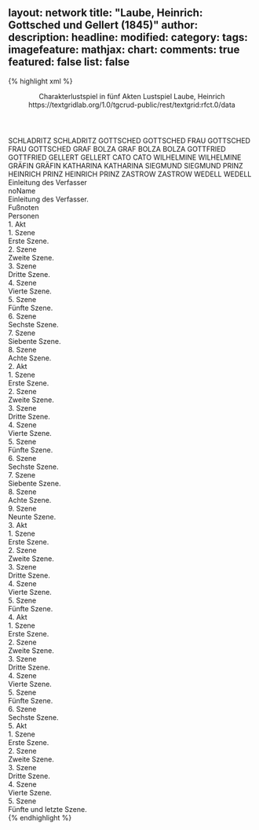 layout: network
title: "Laube, Heinrich: Gottsched und Gellert (1845)"
author:
description:
headline:
modified:
category:
tags:
imagefeature:
mathjax:
chart:
comments: true
featured: false
list: false
---
{% highlight xml %}
<?xml-model href="https://raw.githubusercontent.com/DLiNa/project/master/rules/lina.rnc"?><?xml-model href="https://raw.githubusercontent.com/DLiNa/project/master/rules/lina.sch"?>
<play xmlns="http://lina.digital">
  <header>
    <title>Gottsched und Gellert</title>
  	<subtitle>Charakterlustspiel in fünf Akten</subtitle>
  	<genretitle>Lustspiel</genretitle>
    <author>Laube, Heinrich</author>
    <date when="1845" type="written"/>
  	<date when="1845" type="premiere"/>
  	<date when="1846" type="print"/>
  	<source>https://textgridlab.org/1.0/tgcrud-public/rest/textgrid:rfct.0/data</source>
  </header>
  <personae>
    <character>
      <name>SCHLADRITZ</name>
      <alias xml:id="schladritz">
        <name>SCHLADRITZ</name>
      </alias>
    </character>
    <character>
      <name>GOTTSCHED</name>
      <alias xml:id="gottsched">
        <name>GOTTSCHED</name>
      </alias>
    </character>
    <character>
      <name>FRAU GOTTSCHED</name>
      <alias xml:id="frau_gottsched">
        <name>FRAU GOTTSCHED</name>
      </alias>
    </character>
    <character>
      <name>GRAF BOLZA</name>
      <alias xml:id="graf_bolza">
        <name>GRAF BOLZA</name>
      </alias>
    	<alias xml:id="bolza">
    		<name>BOLZA</name>
    	</alias>
    </character>
    <character>
      <name>GOTTFRIED</name>
      <alias xml:id="gottfried">
        <name>GOTTFRIED</name>
      </alias>
    </character>
    <character>
      <name>GELLERT</name>
      <alias xml:id="gellert">
        <name>GELLERT</name>
      </alias>
    </character>
    <character>
      <name>CATO</name>
      <alias xml:id="cato">
        <name>CATO</name>
      </alias>
    </character>
    <character>
      <name>WILHELMINE</name>
      <alias xml:id="wilhelmine">
        <name>WILHELMINE</name>
      </alias>
    </character>
    <character>
      <name>GRÄFIN</name>
      <alias xml:id="gräfin">
        <name>GRÄFIN</name>
      </alias>
    </character>
    <character>
      <name>KATHARINA</name>
      <alias xml:id="katharina">
        <name>KATHARINA</name>
      </alias>
    </character>
    <character>
      <name>SIEGMUND</name>
      <alias xml:id="siegmund">
        <name>SIEGMUND</name>
      </alias>
    </character>
    <character>
      <name>PRINZ HEINRICH</name>
      <alias xml:id="prinz_heinrich">
        <name>PRINZ HEINRICH</name>
      </alias>
    	<alias xml:id="prinz">
    		<name>PRINZ</name>
    	</alias>
    </character>
    <character>
      <name>ZASTROW</name>
      <alias xml:id="zastrow">
        <name>ZASTROW</name>
      </alias>
    </character>
    <character>
      <name>WEDELL</name>
      <alias xml:id="wedell">
        <name>WEDELL</name>
      </alias>
    </character>
  </personae>
  <text>
    <div>
      <head>Einleitung des Verfasser</head>
      <div>
        <head>noName</head>
        <div>
          <head>Einleitung des Verfasser.</head>
        </div>
        <div>
          <head>Fußnoten</head>
        </div>
      </div>
    </div>
    <div>
      <head>Personen</head>
    </div>
    <div>
      <head>1. Akt</head>
      <div>
        <head>1. Szene</head>
        <div>
          <head>Erste Szene.</head>
          <sp who="#schladritz">
            <amount n="6" unit="speech_acts"/>
            <amount n="143" unit="words"/>
            <amount n="4" unit="lines"/>
            <amount n="857" unit="chars"/>
          </sp>
          <sp who="#gottsched">
            <amount n="8" unit="speech_acts"/>
            <amount n="88" unit="words"/>
            <amount n="6" unit="lines"/>
            <amount n="542" unit="chars"/>
          </sp>
          <sp who="#frau_gottsched">
            <amount n="3" unit="speech_acts"/>
            <amount n="81" unit="words"/>
            <amount n="2" unit="lines"/>
            <amount n="479" unit="chars"/>
          </sp>
        </div>
      </div>
      <div>
        <head>2. Szene</head>
        <div>
          <head>Zweite Szene.</head>
          <sp who="#graf_bolza">
            <amount n="1" unit="speech_acts"/>
            <amount n="17" unit="words"/>
            <amount n="1" unit="lines"/>
            <amount n="97" unit="chars"/>
          </sp>
          <sp who="#frau_gottsched">
            <amount n="15" unit="speech_acts"/>
            <amount n="248" unit="words"/>
            <amount n="12" unit="lines"/>
            <amount n="1412" unit="chars"/>
          </sp>
          <sp who="#bolza">
            <amount n="14" unit="speech_acts"/>
            <amount n="427" unit="words"/>
            <amount n="9" unit="lines"/>
            <amount n="2452" unit="chars"/>
          </sp>
          <sp who="#gottsched">
            <amount n="1" unit="speech_acts"/>
            <amount n="6" unit="words"/>
            <amount n="1" unit="lines"/>
            <amount n="36" unit="chars"/>
          </sp>
        </div>
      </div>
      <div>
        <head>3. Szene</head>
        <div>
          <head>Dritte Szene.</head>
          <sp who="#gottsched">
            <amount n="35" unit="speech_acts"/>
            <amount n="784" unit="words"/>
            <amount n="24" unit="lines"/>
            <amount n="4507" unit="chars"/>
          </sp>
          <sp who="#bolza">
            <amount n="19" unit="speech_acts"/>
            <amount n="910" unit="words"/>
            <amount n="9" unit="lines"/>
            <amount n="5550" unit="chars"/>
          </sp>
          <sp who="#schladritz">
            <amount n="13" unit="speech_acts"/>
            <amount n="170" unit="words"/>
            <amount n="9" unit="lines"/>
            <amount n="1031" unit="chars"/>
          </sp>
          <sp who="#bolza">
            <amount n="1" unit="speech_acts"/>
            <amount n="2" unit="words"/>
            <amount n="1" unit="lines"/>
            <amount n="16" unit="chars"/>
          </sp>
          <sp who="#frau_gottsched">
            <amount n="14" unit="speech_acts"/>
            <amount n="234" unit="words"/>
            <amount n="10" unit="lines"/>
            <amount n="1388" unit="chars"/>
          </sp>
        </div>
      </div>
      <div>
        <head>4. Szene</head>
        <div>
          <head>Vierte Szene.</head>
          <sp who="#gottfried">
            <amount n="27" unit="speech_acts"/>
            <amount n="454" unit="words"/>
            <amount n="19" unit="lines"/>
            <amount n="2521" unit="chars"/>
          </sp>
          <sp who="#gottsched">
            <amount n="27" unit="speech_acts"/>
            <amount n="349" unit="words"/>
            <amount n="20" unit="lines"/>
            <amount n="1966" unit="chars"/>
          </sp>
          <sp who="#bolza">
            <amount n="16" unit="speech_acts"/>
            <amount n="261" unit="words"/>
            <amount n="11" unit="lines"/>
            <amount n="1512" unit="chars"/>
          </sp>
          <sp who="#frau_gottsched">
            <amount n="10" unit="speech_acts"/>
            <amount n="141" unit="words"/>
            <amount n="7" unit="lines"/>
            <amount n="848" unit="chars"/>
          </sp>
        </div>
      </div>
      <div>
        <head>5. Szene</head>
        <div>
          <head>Fünfte Szene.</head>
          <sp who="#schladritz">
            <amount n="4" unit="speech_acts"/>
            <amount n="99" unit="words"/>
            <amount n="3" unit="lines"/>
            <amount n="635" unit="chars"/>
          </sp>
          <sp who="#gottsched">
            <amount n="5" unit="speech_acts"/>
            <amount n="131" unit="words"/>
            <amount n="3" unit="lines"/>
            <amount n="810" unit="chars"/>
          </sp>
          <sp who="#frau_gottsched">
            <amount n="3" unit="speech_acts"/>
            <amount n="109" unit="words"/>
            <amount n="1" unit="lines"/>
            <amount n="661" unit="chars"/>
          </sp>
          <sp who="#schladritz">
            <amount n="1" unit="speech_acts"/>
            <amount n="2" unit="words"/>
            <amount n="1" unit="lines"/>
            <amount n="9" unit="chars"/>
          </sp>
        </div>
      </div>
      <div>
        <head>6. Szene</head>
        <div>
          <head>Sechste Szene.</head>
          <sp who="#gellert">
            <amount n="24" unit="speech_acts"/>
            <amount n="363" unit="words"/>
            <amount n="15" unit="lines"/>
            <amount n="2128" unit="chars"/>
          </sp>
          <sp who="#schladritz">
            <amount n="7" unit="speech_acts"/>
            <amount n="80" unit="words"/>
            <amount n="4" unit="lines"/>
            <amount n="436" unit="chars"/>
          </sp>
          <sp who="#cato">
            <amount n="6" unit="speech_acts"/>
            <amount n="572" unit="words"/>
            <amount n="1" unit="lines"/>
            <amount n="3373" unit="chars"/>
          </sp>
          <sp who="#gottsched">
            <amount n="30" unit="speech_acts"/>
            <amount n="970" unit="words"/>
            <amount n="14" unit="lines"/>
            <amount n="5968" unit="chars"/>
          </sp>
          <sp who="#schladritz">
            <amount n="1" unit="speech_acts"/>
            <amount n="6" unit="words"/>
            <amount n="1" unit="lines"/>
            <amount n="26" unit="chars"/>
          </sp>
          <sp who="#cato">
            <amount n="1" unit="speech_acts"/>
            <amount n="1" unit="words"/>
            <amount n="1" unit="lines"/>
            <amount n="4" unit="chars"/>
          </sp>
        </div>
      </div>
      <div>
        <head>7. Szene</head>
        <div>
          <head>Siebente Szene.</head>
          <sp who="#cato">
            <amount n="1" unit="speech_acts"/>
            <amount n="116" unit="words"/>
            <amount n="635" unit="chars"/>
          </sp>
        </div>
      </div>
      <div>
        <head>8. Szene</head>
        <div>
          <head>Achte Szene.</head>
          <sp who="#gellert">
            <amount n="6" unit="speech_acts"/>
            <amount n="25" unit="words"/>
            <amount n="6" unit="lines"/>
            <amount n="119" unit="chars"/>
          </sp>
          <sp who="#gottsched">
            <amount n="15" unit="speech_acts"/>
            <amount n="198" unit="words"/>
            <amount n="12" unit="lines"/>
            <amount n="1150" unit="chars"/>
          </sp>
          <sp who="#schladritz">
            <amount n="11" unit="speech_acts"/>
            <amount n="402" unit="words"/>
            <amount n="5" unit="lines"/>
            <amount n="2259" unit="chars"/>
          </sp>
          <sp who="#cato">
            <amount n="8" unit="speech_acts"/>
            <amount n="56" unit="words"/>
            <amount n="7" unit="lines"/>
            <amount n="354" unit="chars"/>
          </sp>
          <sp who="#frau_gottsched">
            <amount n="7" unit="speech_acts"/>
            <amount n="25" unit="words"/>
            <amount n="7" unit="lines"/>
            <amount n="156" unit="chars"/>
          </sp>
          <sp who="#bolza">
            <amount n="4" unit="speech_acts"/>
            <amount n="11" unit="words"/>
            <amount n="4" unit="lines"/>
            <amount n="58" unit="chars"/>
          </sp>
          <sp who="#cato #frau_gottsched #gellert #bolza">
            <amount n="2" unit="speech_acts"/>
            <amount n="2" unit="words"/>
            <amount n="2" unit="lines"/>
            <amount n="15" unit="chars"/>
          </sp>
          <sp who="#bolza">
            <amount n="1" unit="speech_acts"/>
            <amount n="5" unit="words"/>
            <amount n="1" unit="lines"/>
            <amount n="33" unit="chars"/>
          </sp>
        </div>
      </div>
    </div>
    <div>
      <head>2. Akt</head>
      <div>
        <head>1. Szene</head>
        <div>
          <head>Erste Szene.</head>
          <sp who="#gottsched">
            <amount n="31" unit="speech_acts"/>
            <amount n="358" unit="words"/>
            <amount n="26" unit="lines"/>
            <amount n="2039" unit="chars"/>
          </sp>
          <sp who="#frau_gottsched">
            <amount n="26" unit="speech_acts"/>
            <amount n="339" unit="words"/>
            <amount n="19" unit="lines"/>
            <amount n="1933" unit="chars"/>
          </sp>
          <sp who="#cato">
            <amount n="19" unit="speech_acts"/>
            <amount n="432" unit="words"/>
            <amount n="10" unit="lines"/>
            <amount n="2444" unit="chars"/>
          </sp>
        </div>
      </div>
      <div>
        <head>2. Szene</head>
        <div>
          <head>Zweite Szene.</head>
          <sp who="#frau_gottsched">
            <amount n="5" unit="speech_acts"/>
            <amount n="271" unit="words"/>
            <amount n="1" unit="lines"/>
            <amount n="1591" unit="chars"/>
          </sp>
          <sp who="#bolza">
            <amount n="5" unit="speech_acts"/>
            <amount n="89" unit="words"/>
            <amount n="3" unit="lines"/>
            <amount n="511" unit="chars"/>
          </sp>
          <sp who="#gottsched">
            <amount n="1" unit="speech_acts"/>
            <amount n="4" unit="words"/>
            <amount n="1" unit="lines"/>
            <amount n="27" unit="chars"/>
          </sp>
        </div>
      </div>
      <div>
        <head>3. Szene</head>
        <div>
          <head>Dritte Szene.</head>
          <sp who="#schladritz">
            <amount n="15" unit="speech_acts"/>
            <amount n="320" unit="words"/>
            <amount n="10" unit="lines"/>
            <amount n="1862" unit="chars"/>
          </sp>
          <sp who="#cato">
            <amount n="13" unit="speech_acts"/>
            <amount n="192" unit="words"/>
            <amount n="6" unit="lines"/>
            <amount n="1081" unit="chars"/>
          </sp>
          <sp who="#gottsched">
            <amount n="3" unit="speech_acts"/>
            <amount n="39" unit="words"/>
            <amount n="1" unit="lines"/>
            <amount n="242" unit="chars"/>
          </sp>
          <sp who="#frau_gottsched">
            <amount n="2" unit="speech_acts"/>
            <amount n="31" unit="words"/>
            <amount n="1" unit="lines"/>
            <amount n="180" unit="chars"/>
          </sp>
        </div>
      </div>
      <div>
        <head>4. Szene</head>
        <div>
          <head>Vierte Szene.</head>
          <sp who="#gottsched">
            <amount n="5" unit="speech_acts"/>
            <amount n="71" unit="words"/>
            <amount n="4" unit="lines"/>
            <amount n="431" unit="chars"/>
          </sp>
          <sp who="#schladritz">
            <amount n="4" unit="speech_acts"/>
            <amount n="64" unit="words"/>
            <amount n="2" unit="lines"/>
            <amount n="368" unit="chars"/>
          </sp>
          <sp who="#wilhelmine">
            <amount n="3" unit="speech_acts"/>
            <amount n="16" unit="words"/>
            <amount n="3" unit="lines"/>
            <amount n="89" unit="chars"/>
          </sp>
          <sp who="#bolza">
            <amount n="1" unit="speech_acts"/>
            <amount n="5" unit="words"/>
            <amount n="1" unit="lines"/>
            <amount n="23" unit="chars"/>
          </sp>
          <sp who="#gräfin">
            <amount n="4" unit="speech_acts"/>
            <amount n="45" unit="words"/>
            <amount n="3" unit="lines"/>
            <amount n="259" unit="chars"/>
          </sp>
          <sp who="#frau_gottsched">
            <amount n="1" unit="speech_acts"/>
            <amount n="3" unit="words"/>
            <amount n="1" unit="lines"/>
            <amount n="19" unit="chars"/>
          </sp>
          <sp who="#cato">
            <amount n="4" unit="speech_acts"/>
            <amount n="26" unit="words"/>
            <amount n="4" unit="lines"/>
            <amount n="139" unit="chars"/>
          </sp>
        </div>
      </div>
      <div>
        <head>5. Szene</head>
        <div>
          <head>Fünfte Szene.</head>
          <sp who="#gottsched">
            <amount n="12" unit="speech_acts"/>
            <amount n="85" unit="words"/>
            <amount n="9" unit="lines"/>
            <amount n="434" unit="chars"/>
          </sp>
          <sp who="#gräfin">
            <amount n="10" unit="speech_acts"/>
            <amount n="107" unit="words"/>
            <amount n="8" unit="lines"/>
            <amount n="627" unit="chars"/>
          </sp>
          <sp who="#wilhelmine">
            <amount n="3" unit="speech_acts"/>
            <amount n="17" unit="words"/>
            <amount n="3" unit="lines"/>
            <amount n="91" unit="chars"/>
          </sp>
          <sp who="#gellert">
            <amount n="14" unit="speech_acts"/>
            <amount n="376" unit="words"/>
            <amount n="7" unit="lines"/>
            <amount n="2305" unit="chars"/>
          </sp>
          <sp who="#frau_gottsched">
            <amount n="4" unit="speech_acts"/>
            <amount n="10" unit="words"/>
            <amount n="4" unit="lines"/>
            <amount n="57" unit="chars"/>
          </sp>
          <sp who="#bolza">
            <amount n="4" unit="speech_acts"/>
            <amount n="7" unit="words"/>
            <amount n="4" unit="lines"/>
            <amount n="36" unit="chars"/>
          </sp>
          <sp who="#cato">
            <amount n="5" unit="speech_acts"/>
            <amount n="17" unit="words"/>
            <amount n="5" unit="lines"/>
            <amount n="103" unit="chars"/>
          </sp>
        </div>
      </div>
      <div>
        <head>6. Szene</head>
        <div>
          <head>Sechste Szene.</head>
          <sp who="#schladritz">
            <amount n="7" unit="speech_acts"/>
            <amount n="132" unit="words"/>
            <amount n="3" unit="lines"/>
            <amount n="769" unit="chars"/>
          </sp>
          <sp who="#cato #gottsched #gräfin #bolza #frau_gottsched #gellert">
            <amount n="1" unit="speech_acts"/>
            <amount n="4" unit="words"/>
            <amount n="1" unit="lines"/>
            <amount n="20" unit="chars"/>
          </sp>
          <sp who="#frau_gottsched">
            <amount n="2" unit="speech_acts"/>
            <amount n="3" unit="words"/>
            <amount n="2" unit="lines"/>
            <amount n="15" unit="chars"/>
          </sp>
          <sp who="#gottsched">
            <amount n="11" unit="speech_acts"/>
            <amount n="123" unit="words"/>
            <amount n="8" unit="lines"/>
            <amount n="668" unit="chars"/>
          </sp>
          <sp who="#gellert">
            <amount n="2" unit="speech_acts"/>
            <amount n="4" unit="words"/>
            <amount n="2" unit="lines"/>
            <amount n="20" unit="chars"/>
          </sp>
          <sp who="#cato">
            <amount n="6" unit="speech_acts"/>
            <amount n="244" unit="words"/>
            <amount n="4" unit="lines"/>
            <amount n="1490" unit="chars"/>
          </sp>
          <sp who="#wilhelmine">
            <amount n="1" unit="speech_acts"/>
            <amount n="10" unit="words"/>
            <amount n="1" unit="lines"/>
            <amount n="36" unit="chars"/>
          </sp>
          <sp who="#bolza">
            <amount n="2" unit="speech_acts"/>
            <amount n="23" unit="words"/>
            <amount n="2" unit="lines"/>
            <amount n="112" unit="chars"/>
          </sp>
          <sp who="#gräfin">
            <amount n="1" unit="speech_acts"/>
            <amount n="2" unit="words"/>
            <amount n="1" unit="lines"/>
            <amount n="7" unit="chars"/>
          </sp>
        </div>
      </div>
      <div>
        <head>7. Szene</head>
        <div>
          <head>Siebente Szene.</head>
          <sp who="#katharina">
            <amount n="9" unit="speech_acts"/>
            <amount n="430" unit="words"/>
            <amount n="3" unit="lines"/>
            <amount n="2454" unit="chars"/>
          </sp>
          <sp who="#schladritz">
            <amount n="9" unit="speech_acts"/>
            <amount n="57" unit="words"/>
            <amount n="9" unit="lines"/>
            <amount n="269" unit="chars"/>
          </sp>
          <sp who="#gottsched">
            <amount n="3" unit="speech_acts"/>
            <amount n="13" unit="words"/>
            <amount n="3" unit="lines"/>
            <amount n="59" unit="chars"/>
          </sp>
          <sp who="#frau_gottsched">
            <amount n="6" unit="speech_acts"/>
            <amount n="39" unit="words"/>
            <amount n="6" unit="lines"/>
            <amount n="185" unit="chars"/>
          </sp>
          <sp who="#gellert">
            <amount n="2" unit="speech_acts"/>
            <amount n="9" unit="words"/>
            <amount n="2" unit="lines"/>
            <amount n="65" unit="chars"/>
          </sp>
          <sp who="#bolza">
            <amount n="2" unit="speech_acts"/>
            <amount n="6" unit="words"/>
            <amount n="2" unit="lines"/>
            <amount n="34" unit="chars"/>
          </sp>
          <sp who="#gräfin">
            <amount n="1" unit="speech_acts"/>
            <amount n="4" unit="words"/>
            <amount n="1" unit="lines"/>
            <amount n="21" unit="chars"/>
          </sp>
          <sp who="#cato">
            <amount n="1" unit="speech_acts"/>
            <amount n="3" unit="words"/>
            <amount n="1" unit="lines"/>
            <amount n="16" unit="chars"/>
          </sp>
        </div>
      </div>
      <div>
        <head>8. Szene</head>
        <div>
          <head>Achte Szene.</head>
          <sp who="#wilhelmine">
            <amount n="15" unit="speech_acts"/>
            <amount n="442" unit="words"/>
            <amount n="9" unit="lines"/>
            <amount n="2377" unit="chars"/>
          </sp>
          <sp who="#cato">
            <amount n="15" unit="speech_acts"/>
            <amount n="554" unit="words"/>
            <amount n="6" unit="lines"/>
            <amount n="3204" unit="chars"/>
          </sp>
        </div>
      </div>
      <div>
        <head>9. Szene</head>
        <div>
          <head>Neunte Szene.</head>
          <sp who="#gottsched">
            <amount n="5" unit="speech_acts"/>
            <amount n="49" unit="words"/>
            <amount n="4" unit="lines"/>
            <amount n="282" unit="chars"/>
          </sp>
          <sp who="#wilhelmine">
            <amount n="1" unit="speech_acts"/>
            <amount n="2" unit="words"/>
            <amount n="1" unit="lines"/>
            <amount n="15" unit="chars"/>
          </sp>
          <sp who="#cato">
            <amount n="3" unit="speech_acts"/>
            <amount n="21" unit="words"/>
            <amount n="3" unit="lines"/>
            <amount n="114" unit="chars"/>
          </sp>
          <sp who="#gellert">
            <amount n="3" unit="speech_acts"/>
            <amount n="16" unit="words"/>
            <amount n="3" unit="lines"/>
            <amount n="93" unit="chars"/>
          </sp>
          <sp who="#katharina">
            <amount n="2" unit="speech_acts"/>
            <amount n="33" unit="words"/>
            <amount n="1" unit="lines"/>
            <amount n="207" unit="chars"/>
          </sp>
          <sp who="#frau_gottsched">
            <amount n="2" unit="speech_acts"/>
            <amount n="2" unit="words"/>
            <amount n="2" unit="lines"/>
            <amount n="20" unit="chars"/>
          </sp>
          <sp who="#bolza">
            <amount n="2" unit="speech_acts"/>
            <amount n="21" unit="words"/>
            <amount n="1" unit="lines"/>
            <amount n="117" unit="chars"/>
          </sp>
          <sp who="#schladritz">
            <amount n="3" unit="speech_acts"/>
            <amount n="54" unit="words"/>
            <amount n="2" unit="lines"/>
            <amount n="333" unit="chars"/>
          </sp>
          <sp who="#gräfin">
            <amount n="1" unit="speech_acts"/>
            <amount n="2" unit="words"/>
            <amount n="1" unit="lines"/>
            <amount n="11" unit="chars"/>
          </sp>
          <sp who="#wilhelmine">
            <amount n="1" unit="speech_acts"/>
            <amount n="2" unit="words"/>
            <amount n="1" unit="lines"/>
            <amount n="11" unit="chars"/>
          </sp>
        </div>
      </div>
    </div>
    <div>
      <head>3. Akt</head>
      <div>
        <head>1. Szene</head>
        <div>
          <head>Erste Szene.</head>
          <sp who="#gräfin">
            <amount n="1" unit="speech_acts"/>
            <amount n="12" unit="words"/>
            <amount n="1" unit="lines"/>
            <amount n="69" unit="chars"/>
          </sp>
          <sp who="#bolza">
            <amount n="2" unit="speech_acts"/>
            <amount n="7" unit="words"/>
            <amount n="1" unit="lines"/>
            <amount n="37" unit="chars"/>
          </sp>
          <sp who="#frau_gottsched">
            <amount n="8" unit="speech_acts"/>
            <amount n="37" unit="words"/>
            <amount n="8" unit="lines"/>
            <amount n="193" unit="chars"/>
          </sp>
          <sp who="#wilhelmine">
            <amount n="1" unit="speech_acts"/>
            <amount n="4" unit="words"/>
            <amount n="1" unit="lines"/>
            <amount n="23" unit="chars"/>
          </sp>
          <sp who="#cato">
            <amount n="4" unit="speech_acts"/>
            <amount n="16" unit="words"/>
            <amount n="4" unit="lines"/>
            <amount n="91" unit="chars"/>
          </sp>
          <sp who="#gottsched">
            <amount n="29" unit="speech_acts"/>
            <amount n="646" unit="words"/>
            <amount n="14" unit="lines"/>
            <amount n="3776" unit="chars"/>
          </sp>
          <sp who="#schladritz">
            <amount n="24" unit="speech_acts"/>
            <amount n="223" unit="words"/>
            <amount n="19" unit="lines"/>
            <amount n="1263" unit="chars"/>
          </sp>
          <sp who="#katharina">
            <amount n="6" unit="speech_acts"/>
            <amount n="26" unit="words"/>
            <amount n="6" unit="lines"/>
            <amount n="158" unit="chars"/>
          </sp>
          <sp who="#gellert">
            <amount n="6" unit="speech_acts"/>
            <amount n="22" unit="words"/>
            <amount n="6" unit="lines"/>
            <amount n="109" unit="chars"/>
          </sp>
        </div>
      </div>
      <div>
        <head>2. Szene</head>
        <div>
          <head>Zweite Szene.</head>
          <sp who="#gottsched">
            <amount n="11" unit="speech_acts"/>
            <amount n="178" unit="words"/>
            <amount n="7" unit="lines"/>
            <amount n="995" unit="chars"/>
          </sp>
          <sp who="#gellert">
            <amount n="11" unit="speech_acts"/>
            <amount n="712" unit="words"/>
            <amount n="2" unit="lines"/>
            <amount n="4333" unit="chars"/>
          </sp>
          <sp who="#frau_gottsched">
            <amount n="8" unit="speech_acts"/>
            <amount n="183" unit="words"/>
            <amount n="5" unit="lines"/>
            <amount n="1068" unit="chars"/>
          </sp>
        </div>
      </div>
      <div>
        <head>3. Szene</head>
        <div>
          <head>Dritte Szene.</head>
          <sp who="#katharina">
            <amount n="5" unit="speech_acts"/>
            <amount n="34" unit="words"/>
            <amount n="5" unit="lines"/>
            <amount n="190" unit="chars"/>
          </sp>
          <sp who="#gellert">
            <amount n="13" unit="speech_acts"/>
            <amount n="67" unit="words"/>
            <amount n="12" unit="lines"/>
            <amount n="414" unit="chars"/>
          </sp>
          <sp who="#gottsched">
            <amount n="39" unit="speech_acts"/>
            <amount n="467" unit="words"/>
            <amount n="31" unit="lines"/>
            <amount n="2454" unit="chars"/>
          </sp>
          <sp who="#schladritz">
            <amount n="24" unit="speech_acts"/>
            <amount n="269" unit="words"/>
            <amount n="23" unit="lines"/>
            <amount n="1454" unit="chars"/>
          </sp>
          <sp who="#frau_gottsched">
            <amount n="9" unit="speech_acts"/>
            <amount n="47" unit="words"/>
            <amount n="8" unit="lines"/>
            <amount n="265" unit="chars"/>
          </sp>
          <sp who="#cato">
            <amount n="11" unit="speech_acts"/>
            <amount n="385" unit="words"/>
            <amount n="4" unit="lines"/>
            <amount n="2335" unit="chars"/>
          </sp>
          <sp who="#frau_gottsched">
            <amount n="1" unit="speech_acts"/>
            <amount n="3" unit="words"/>
            <amount n="1" unit="lines"/>
            <amount n="15" unit="chars"/>
          </sp>
          <sp who="#frau_gottsched #cato #gellert #katharina">
            <amount n="3" unit="speech_acts"/>
            <amount n="3" unit="words"/>
            <amount n="3" unit="lines"/>
            <amount n="12" unit="chars"/>
          </sp>
        </div>
      </div>
      <div>
        <head>4. Szene</head>
        <div>
          <head>Vierte Szene.</head>
          <sp who="#cato">
            <amount n="16" unit="speech_acts"/>
            <amount n="346" unit="words"/>
            <amount n="9" unit="lines"/>
            <amount n="1931" unit="chars"/>
          </sp>
          <sp who="#katharina">
            <amount n="8" unit="speech_acts"/>
            <amount n="69" unit="words"/>
            <amount n="7" unit="lines"/>
            <amount n="356" unit="chars"/>
          </sp>
          <sp who="#wilhelmine">
            <amount n="8" unit="speech_acts"/>
            <amount n="111" unit="words"/>
            <amount n="7" unit="lines"/>
            <amount n="609" unit="chars"/>
          </sp>
          <sp who="#katharina">
            <amount n="1" unit="speech_acts"/>
            <amount n="6" unit="words"/>
            <amount n="1" unit="lines"/>
            <amount n="32" unit="chars"/>
          </sp>
          <sp who="#bolza">
            <amount n="5" unit="speech_acts"/>
            <amount n="21" unit="words"/>
            <amount n="5" unit="lines"/>
            <amount n="134" unit="chars"/>
          </sp>
        </div>
      </div>
      <div>
        <head>5. Szene</head>
        <div>
          <head>Fünfte Szene.</head>
          <sp who="#gottsched">
            <amount n="9" unit="speech_acts"/>
            <amount n="70" unit="words"/>
            <amount n="7" unit="lines"/>
            <amount n="427" unit="chars"/>
          </sp>
          <sp who="#frau_gottsched">
            <amount n="3" unit="speech_acts"/>
            <amount n="19" unit="words"/>
            <amount n="3" unit="lines"/>
            <amount n="112" unit="chars"/>
          </sp>
          <sp who="#gellert">
            <amount n="10" unit="speech_acts"/>
            <amount n="117" unit="words"/>
            <amount n="7" unit="lines"/>
            <amount n="689" unit="chars"/>
          </sp>
          <sp who="#bolza">
            <amount n="6" unit="speech_acts"/>
            <amount n="96" unit="words"/>
            <amount n="9" unit="lines"/>
            <amount n="556" unit="chars"/>
          </sp>
          <sp who="#schladritz">
            <amount n="10" unit="speech_acts"/>
            <amount n="83" unit="words"/>
            <amount n="6" unit="lines"/>
            <amount n="462" unit="chars"/>
          </sp>
          <sp who="#cato">
            <amount n="7" unit="speech_acts"/>
            <amount n="93" unit="words"/>
            <amount n="5" unit="lines"/>
            <amount n="539" unit="chars"/>
          </sp>
          <sp who="#siegmund">
            <amount n="29" unit="speech_acts"/>
            <amount n="879" unit="words"/>
            <amount n="10" unit="lines"/>
            <amount n="5222" unit="chars"/>
          </sp>
          <sp who="#katharina">
            <amount n="8" unit="speech_acts"/>
            <amount n="78" unit="words"/>
            <amount n="7" unit="lines"/>
            <amount n="466" unit="chars"/>
          </sp>
          <sp who="#gottsched #frau_gottsched">
            <amount n="1" unit="speech_acts"/>
            <amount n="1" unit="words"/>
            <amount n="1" unit="lines"/>
            <amount n="9" unit="chars"/>
          </sp>
          <sp who="#katharina #gellert">
            <amount n="1" unit="speech_acts"/>
            <amount n="3" unit="words"/>
            <amount n="1" unit="lines"/>
            <amount n="21" unit="chars"/>
          </sp>
          <sp who="#cato">
            <amount n="1" unit="speech_acts"/>
            <amount n="6" unit="words"/>
            <amount n="1" unit="lines"/>
            <amount n="43" unit="chars"/>
          </sp>
        </div>
      </div>
    </div>
    <div>
      <head>4. Akt</head>
      <div>
        <head>1. Szene</head>
        <div>
          <head>Erste Szene.</head>
          <sp who="#gellert">
            <amount n="18" unit="speech_acts"/>
            <amount n="719" unit="words"/>
            <amount n="10" unit="lines"/>
            <amount n="4217" unit="chars"/>
          </sp>
          <sp who="#bolza">
            <amount n="18" unit="speech_acts"/>
            <amount n="193" unit="words"/>
            <amount n="16" unit="lines"/>
            <amount n="1195" unit="chars"/>
          </sp>
          <sp who="#gellert">
            <amount n="1" unit="speech_acts"/>
            <amount n="2" unit="words"/>
            <amount n="1" unit="lines"/>
            <amount n="10" unit="chars"/>
          </sp>
        </div>
      </div>
      <div>
        <head>2. Szene</head>
        <div>
          <head>Zweite Szene.</head>
          <sp who="#gottsched">
            <amount n="4" unit="speech_acts"/>
            <amount n="182" unit="words"/>
            <amount n="1" unit="lines"/>
            <amount n="1090" unit="chars"/>
          </sp>
          <sp who="#frau_gottsched">
            <amount n="11" unit="speech_acts"/>
            <amount n="251" unit="words"/>
            <amount n="7" unit="lines"/>
            <amount n="1430" unit="chars"/>
          </sp>
          <sp who="#gellert">
            <amount n="13" unit="speech_acts"/>
            <amount n="414" unit="words"/>
            <amount n="8" unit="lines"/>
            <amount n="2325" unit="chars"/>
          </sp>
        </div>
      </div>
      <div>
        <head>3. Szene</head>
        <div>
          <head>Dritte Szene.</head>
          <sp who="#cato">
            <amount n="11" unit="speech_acts"/>
            <amount n="196" unit="words"/>
            <amount n="7" unit="lines"/>
            <amount n="1142" unit="chars"/>
          </sp>
          <sp who="#wilhelmine">
            <amount n="5" unit="speech_acts"/>
            <amount n="55" unit="words"/>
            <amount n="4" unit="lines"/>
            <amount n="305" unit="chars"/>
          </sp>
          <sp who="#gottsched">
            <amount n="9" unit="speech_acts"/>
            <amount n="61" unit="words"/>
            <amount n="8" unit="lines"/>
            <amount n="326" unit="chars"/>
          </sp>
          <sp who="#gellert">
            <amount n="4" unit="speech_acts"/>
            <amount n="56" unit="words"/>
            <amount n="3" unit="lines"/>
            <amount n="341" unit="chars"/>
          </sp>
          <sp who="#gellert">
            <amount n="1" unit="speech_acts"/>
            <amount n="1" unit="words"/>
            <amount n="1" unit="lines"/>
            <amount n="7" unit="chars"/>
          </sp>
          <sp who="#frau_gottsched">
            <amount n="3" unit="speech_acts"/>
            <amount n="14" unit="words"/>
            <amount n="2" unit="lines"/>
            <amount n="91" unit="chars"/>
          </sp>
        </div>
      </div>
      <div>
        <head>4. Szene</head>
        <div>
          <head>Vierte Szene.</head>
          <sp who="#frau_gottsched">
            <amount n="7" unit="speech_acts"/>
            <amount n="63" unit="words"/>
            <amount n="6" unit="lines"/>
            <amount n="339" unit="chars"/>
          </sp>
          <sp who="#wilhelmine">
            <amount n="1" unit="speech_acts"/>
            <amount n="2" unit="words"/>
            <amount n="1" unit="lines"/>
            <amount n="8" unit="chars"/>
          </sp>
          <sp who="#schladritz">
            <amount n="10" unit="speech_acts"/>
            <amount n="145" unit="words"/>
            <amount n="8" unit="lines"/>
            <amount n="791" unit="chars"/>
          </sp>
          <sp who="#gottsched">
            <amount n="5" unit="speech_acts"/>
            <amount n="39" unit="words"/>
            <amount n="4" unit="lines"/>
            <amount n="223" unit="chars"/>
          </sp>
          <sp who="#cato">
            <amount n="4" unit="speech_acts"/>
            <amount n="23" unit="words"/>
            <amount n="4" unit="lines"/>
            <amount n="153" unit="chars"/>
          </sp>
          <sp who="#gellert">
            <amount n="3" unit="speech_acts"/>
            <amount n="81" unit="words"/>
            <amount n="2" unit="lines"/>
            <amount n="508" unit="chars"/>
          </sp>
          <sp who="#katharina">
            <amount n="6" unit="speech_acts"/>
            <amount n="113" unit="words"/>
            <amount n="3" unit="lines"/>
            <amount n="615" unit="chars"/>
          </sp>
          <sp who="#wilhelmine">
            <amount n="2" unit="speech_acts"/>
            <amount n="4" unit="words"/>
            <amount n="2" unit="lines"/>
            <amount n="24" unit="chars"/>
          </sp>
        </div>
      </div>
      <div>
        <head>5. Szene</head>
        <div>
          <head>Fünfte Szene.</head>
          <sp who="#cato">
            <amount n="14" unit="speech_acts"/>
            <amount n="897" unit="words"/>
            <amount n="6" unit="lines"/>
            <amount n="5354" unit="chars"/>
          </sp>
          <sp who="#wilhelmine">
            <amount n="11" unit="speech_acts"/>
            <amount n="150" unit="words"/>
            <amount n="9" unit="lines"/>
            <amount n="800" unit="chars"/>
          </sp>
          <sp who="#gräfin">
            <amount n="19" unit="speech_acts"/>
            <amount n="679" unit="words"/>
            <amount n="11" unit="lines"/>
            <amount n="4264" unit="chars"/>
          </sp>
          <sp who="#gottsched">
            <amount n="3" unit="speech_acts"/>
            <amount n="66" unit="words"/>
            <amount n="1" unit="lines"/>
            <amount n="416" unit="chars"/>
          </sp>
          <sp who="#frau_gottsched">
            <amount n="3" unit="speech_acts"/>
            <amount n="23" unit="words"/>
            <amount n="3" unit="lines"/>
            <amount n="132" unit="chars"/>
          </sp>
          <sp who="#gellert">
            <amount n="4" unit="speech_acts"/>
            <amount n="64" unit="words"/>
            <amount n="2" unit="lines"/>
            <amount n="369" unit="chars"/>
          </sp>
          <sp who="#wilhelmine">
            <amount n="1" unit="speech_acts"/>
            <amount n="2" unit="words"/>
            <amount n="1" unit="lines"/>
            <amount n="13" unit="chars"/>
          </sp>
        </div>
      </div>
      <div>
        <head>6. Szene</head>
        <div>
          <head>Sechste Szene.</head>
          <sp who="#gottsched">
            <amount n="11" unit="speech_acts"/>
            <amount n="64" unit="words"/>
            <amount n="11" unit="lines"/>
            <amount n="377" unit="chars"/>
          </sp>
          <sp who="#siegmund">
            <amount n="23" unit="speech_acts"/>
            <amount n="855" unit="words"/>
            <amount n="12" unit="lines"/>
            <amount n="5148" unit="chars"/>
          </sp>
          <sp who="#gellert">
            <amount n="20" unit="speech_acts"/>
            <amount n="450" unit="words"/>
            <amount n="13" unit="lines"/>
            <amount n="2677" unit="chars"/>
          </sp>
          <sp who="#cato">
            <amount n="8" unit="speech_acts"/>
            <amount n="80" unit="words"/>
            <amount n="6" unit="lines"/>
            <amount n="481" unit="chars"/>
          </sp>
          <sp who="#frau_gottsched">
            <amount n="3" unit="speech_acts"/>
            <amount n="5" unit="words"/>
            <amount n="3" unit="lines"/>
            <amount n="36" unit="chars"/>
          </sp>
          <sp who="#wilhelmine">
            <amount n="1" unit="speech_acts"/>
            <amount n="3" unit="words"/>
            <amount n="1" unit="lines"/>
            <amount n="12" unit="chars"/>
          </sp>
          <sp who="#gräfin">
            <amount n="4" unit="speech_acts"/>
            <amount n="14" unit="words"/>
            <amount n="4" unit="lines"/>
            <amount n="78" unit="chars"/>
          </sp>
          <sp who="#gellert #cato #gräfin #gottsched">
            <amount n="1" unit="speech_acts"/>
            <amount n="2" unit="words"/>
            <amount n="1" unit="lines"/>
            <amount n="11" unit="chars"/>
          </sp>
          <sp who="#bolza">
            <amount n="1" unit="speech_acts"/>
            <amount n="12" unit="words"/>
            <amount n="1" unit="lines"/>
            <amount n="58" unit="chars"/>
          </sp>
        </div>
      </div>
    </div>
    <div>
      <head>5. Akt</head>
      <div>
        <head>1. Szene</head>
        <div>
          <head>Erste Szene.</head>
          <sp who="#gottsched">
            <amount n="9" unit="speech_acts"/>
            <amount n="132" unit="words"/>
            <amount n="6" unit="lines"/>
            <amount n="779" unit="chars"/>
          </sp>
          <sp who="#frau_gottsched">
            <amount n="4" unit="speech_acts"/>
            <amount n="19" unit="words"/>
            <amount n="4" unit="lines"/>
            <amount n="138" unit="chars"/>
          </sp>
          <sp who="#schladritz">
            <amount n="3" unit="speech_acts"/>
            <amount n="71" unit="words"/>
            <amount n="1" unit="lines"/>
            <amount n="364" unit="chars"/>
          </sp>
          <sp who="#siegmund">
            <amount n="9" unit="speech_acts"/>
            <amount n="281" unit="words"/>
            <amount n="3" unit="lines"/>
            <amount n="1688" unit="chars"/>
          </sp>
          <sp who="#cato">
            <amount n="4" unit="speech_acts"/>
            <amount n="18" unit="words"/>
            <amount n="4" unit="lines"/>
            <amount n="93" unit="chars"/>
          </sp>
          <sp who="#gellert">
            <amount n="1" unit="speech_acts"/>
            <amount n="4" unit="words"/>
            <amount n="1" unit="lines"/>
            <amount n="22" unit="chars"/>
          </sp>
          <sp who="#gräfin">
            <amount n="2" unit="speech_acts"/>
            <amount n="4" unit="words"/>
            <amount n="2" unit="lines"/>
            <amount n="22" unit="chars"/>
          </sp>
          <sp who="#gellert">
            <amount n="1" unit="speech_acts"/>
            <amount n="6" unit="words"/>
            <amount n="1" unit="lines"/>
            <amount n="19" unit="chars"/>
          </sp>
          <sp who="#frau_gottsched #gottsched">
            <amount n="1" unit="speech_acts"/>
            <amount n="1" unit="words"/>
            <amount n="1" unit="lines"/>
            <amount n="4" unit="chars"/>
          </sp>
          <sp who="#cato #gellert">
            <amount n="1" unit="speech_acts"/>
            <amount n="1" unit="words"/>
            <amount n="1" unit="lines"/>
            <amount n="4" unit="chars"/>
          </sp>
        </div>
      </div>
      <div>
        <head>2. Szene</head>
        <div>
          <head>Zweite Szene.</head>
          <sp who="#frau_gottsched">
            <amount n="4" unit="speech_acts"/>
            <amount n="21" unit="words"/>
            <amount n="4" unit="lines"/>
            <amount n="140" unit="chars"/>
          </sp>
          <sp who="#gottsched">
            <amount n="12" unit="speech_acts"/>
            <amount n="263" unit="words"/>
            <amount n="9" unit="lines"/>
            <amount n="1642" unit="chars"/>
          </sp>
          <sp who="#bolza">
            <amount n="5" unit="speech_acts"/>
            <amount n="24" unit="words"/>
            <amount n="5" unit="lines"/>
            <amount n="128" unit="chars"/>
          </sp>
          <sp who="#gräfin">
            <amount n="3" unit="speech_acts"/>
            <amount n="21" unit="words"/>
            <amount n="3" unit="lines"/>
            <amount n="117" unit="chars"/>
          </sp>
          <sp who="#siegmund">
            <amount n="3" unit="speech_acts"/>
            <amount n="40" unit="words"/>
            <amount n="2" unit="lines"/>
            <amount n="223" unit="chars"/>
          </sp>
          <sp who="#gottfried">
            <amount n="8" unit="speech_acts"/>
            <amount n="124" unit="words"/>
            <amount n="6" unit="lines"/>
            <amount n="644" unit="chars"/>
          </sp>
          <sp who="#frau_gottsched #bolza">
            <amount n="1" unit="speech_acts"/>
            <amount n="3" unit="words"/>
            <amount n="1" unit="lines"/>
            <amount n="10" unit="chars"/>
          </sp>
          <sp who="#gottsched #frau_gottsched">
            <amount n="1" unit="speech_acts"/>
            <amount n="2" unit="words"/>
            <amount n="1" unit="lines"/>
            <amount n="6" unit="chars"/>
          </sp>
          <sp who="#gellert">
            <amount n="4" unit="speech_acts"/>
            <amount n="56" unit="words"/>
            <amount n="2" unit="lines"/>
            <amount n="308" unit="chars"/>
          </sp>
          <sp who="#cato">
            <amount n="1" unit="speech_acts"/>
            <amount n="3" unit="words"/>
            <amount n="1" unit="lines"/>
            <amount n="11" unit="chars"/>
          </sp>
        </div>
      </div>
      <div>
        <head>3. Szene</head>
        <div>
          <head>Dritte Szene.</head>
          <sp who="#prinz_heinrich">
            <amount n="1" unit="speech_acts"/>
            <amount n="169" unit="words"/>
            <amount n="1060" unit="chars"/>
          </sp>
          <sp who="#zastrow">
            <amount n="16" unit="speech_acts"/>
            <amount n="416" unit="words"/>
            <amount n="8" unit="lines"/>
            <amount n="2796" unit="chars"/>
          </sp>
          <sp who="#prinz">
            <amount n="40" unit="speech_acts"/>
            <amount n="1266" unit="words"/>
            <amount n="13" unit="lines"/>
            <amount n="7770" unit="chars"/>
          </sp>
          <sp who="#siegmund">
            <amount n="3" unit="speech_acts"/>
            <amount n="16" unit="words"/>
            <amount n="3" unit="lines"/>
            <amount n="93" unit="chars"/>
          </sp>
          <sp who="#wedell">
            <amount n="1" unit="speech_acts"/>
            <amount n="10" unit="words"/>
            <amount n="1" unit="lines"/>
            <amount n="67" unit="chars"/>
          </sp>
          <sp who="#wilhelmine">
            <amount n="8" unit="speech_acts"/>
            <amount n="96" unit="words"/>
            <amount n="5" unit="lines"/>
            <amount n="525" unit="chars"/>
          </sp>
          <sp who="#schladritz">
            <amount n="2" unit="speech_acts"/>
            <amount n="6" unit="words"/>
            <amount n="2" unit="lines"/>
            <amount n="29" unit="chars"/>
          </sp>
          <sp who="#gellert #cato #frau_gottsched">
            <amount n="3" unit="speech_acts"/>
            <amount n="4" unit="words"/>
            <amount n="3" unit="lines"/>
            <amount n="25" unit="chars"/>
          </sp>
          <sp who="#bolza">
            <amount n="3" unit="speech_acts"/>
            <amount n="173" unit="words"/>
            <amount n="1" unit="lines"/>
            <amount n="1025" unit="chars"/>
          </sp>
          <sp who="#frau_gottsched">
            <amount n="5" unit="speech_acts"/>
            <amount n="63" unit="words"/>
            <amount n="3" unit="lines"/>
            <amount n="361" unit="chars"/>
          </sp>
          <sp who="#gottsched">
            <amount n="11" unit="speech_acts"/>
            <amount n="211" unit="words"/>
            <amount n="7" unit="lines"/>
            <amount n="1346" unit="chars"/>
          </sp>
          <sp who="#gellert">
            <amount n="8" unit="speech_acts"/>
            <amount n="553" unit="words"/>
            <amount n="5" unit="lines"/>
            <amount n="3223" unit="chars"/>
          </sp>
          <sp who="#gräfin">
            <amount n="8" unit="speech_acts"/>
            <amount n="69" unit="words"/>
            <amount n="5" unit="lines"/>
            <amount n="448" unit="chars"/>
          </sp>
          <sp who="#cato">
            <amount n="7" unit="speech_acts"/>
            <amount n="325" unit="words"/>
            <amount n="2" unit="lines"/>
            <amount n="2059" unit="chars"/>
          </sp>
          <sp who="#wilhelmine">
            <amount n="1" unit="speech_acts"/>
            <amount n="2" unit="words"/>
            <amount n="1" unit="lines"/>
            <amount n="11" unit="chars"/>
          </sp>
        </div>
      </div>
      <div>
        <head>4. Szene</head>
        <div>
          <head>Vierte Szene.</head>
          <sp who="#siegmund">
            <amount n="2" unit="speech_acts"/>
            <amount n="60" unit="words"/>
            <amount n="1" unit="lines"/>
            <amount n="347" unit="chars"/>
          </sp>
          <sp who="#prinz">
            <amount n="11" unit="speech_acts"/>
            <amount n="515" unit="words"/>
            <amount n="5" unit="lines"/>
            <amount n="3179" unit="chars"/>
          </sp>
          <sp who="#wedell">
            <amount n="1" unit="speech_acts"/>
            <amount n="4" unit="words"/>
            <amount n="1" unit="lines"/>
            <amount n="23" unit="chars"/>
          </sp>
          <sp who="#zastrow">
            <amount n="1" unit="speech_acts"/>
            <amount n="33" unit="words"/>
            <amount n="174" unit="chars"/>
          </sp>
          <sp who="#gräfin">
            <amount n="1" unit="speech_acts"/>
            <amount n="4" unit="words"/>
            <amount n="1" unit="lines"/>
            <amount n="21" unit="chars"/>
          </sp>
          <sp who="#wilhelmine">
            <amount n="2" unit="speech_acts"/>
            <amount n="18" unit="words"/>
            <amount n="2" unit="lines"/>
            <amount n="94" unit="chars"/>
          </sp>
          <sp who="#frau_gottsched">
            <amount n="5" unit="speech_acts"/>
            <amount n="99" unit="words"/>
            <amount n="4" unit="lines"/>
            <amount n="596" unit="chars"/>
          </sp>
          <sp who="#gottsched">
            <amount n="1" unit="speech_acts"/>
            <amount n="1" unit="words"/>
            <amount n="1" unit="lines"/>
            <amount n="6" unit="chars"/>
          </sp>
          <sp who="#gellert">
            <amount n="1" unit="speech_acts"/>
            <amount n="3" unit="words"/>
            <amount n="1" unit="lines"/>
            <amount n="20" unit="chars"/>
          </sp>
          <sp who="#cato">
            <amount n="1" unit="speech_acts"/>
          </sp>
        </div>
      </div>
      <div>
        <head>5. Szene</head>
        <div>
          <head>Fünfte und letzte Szene.</head>
          <sp who="#siegmund">
            <amount n="5" unit="speech_acts"/>
            <amount n="30" unit="words"/>
            <amount n="5" unit="lines"/>
            <amount n="177" unit="chars"/>
          </sp>
          <sp who="#prinz">
            <amount n="21" unit="speech_acts"/>
            <amount n="969" unit="words"/>
            <amount n="5" unit="lines"/>
            <amount n="5812" unit="chars"/>
          </sp>
          <sp who="#gellert">
            <amount n="1" unit="speech_acts"/>
            <amount n="3" unit="words"/>
            <amount n="1" unit="lines"/>
            <amount n="18" unit="chars"/>
          </sp>
          <sp who="#gellert">
            <amount n="16" unit="speech_acts"/>
            <amount n="138" unit="words"/>
            <amount n="14" unit="lines"/>
            <amount n="739" unit="chars"/>
          </sp>
          <sp who="#cato">
            <amount n="8" unit="speech_acts"/>
            <amount n="77" unit="words"/>
            <amount n="7" unit="lines"/>
            <amount n="440" unit="chars"/>
          </sp>
          <sp who="#gottsched">
            <amount n="3" unit="speech_acts"/>
            <amount n="7" unit="words"/>
            <amount n="3" unit="lines"/>
            <amount n="46" unit="chars"/>
          </sp>
          <sp who="#gottsched #frau_gottsched #gottfried #bolza #wilhelmine #schladritz">
            <amount n="2" unit="speech_acts"/>
            <amount n="9" unit="words"/>
            <amount n="2" unit="lines"/>
            <amount n="61" unit="chars"/>
          </sp>
          <sp who="#frau_gottsched">
            <amount n="1" unit="speech_acts"/>
            <amount n="4" unit="words"/>
            <amount n="1" unit="lines"/>
            <amount n="21" unit="chars"/>
          </sp>
          <sp who="#gottfried">
            <amount n="1" unit="speech_acts"/>
            <amount n="4" unit="words"/>
            <amount n="1" unit="lines"/>
            <amount n="24" unit="chars"/>
          </sp>
          <sp who="#schladritz">
            <amount n="1" unit="speech_acts"/>
            <amount n="6" unit="words"/>
            <amount n="1" unit="lines"/>
            <amount n="30" unit="chars"/>
          </sp>
          <sp who="#bolza">
            <amount n="2" unit="speech_acts"/>
            <amount n="29" unit="words"/>
            <amount n="1" unit="lines"/>
            <amount n="158" unit="chars"/>
          </sp>
          <sp who="#wilhelmine">
            <amount n="2" unit="speech_acts"/>
            <amount n="9" unit="words"/>
            <amount n="2" unit="lines"/>
            <amount n="46" unit="chars"/>
          </sp>
          <sp who="#wilhelmine">
            <amount n="1" unit="speech_acts"/>
            <amount n="5" unit="words"/>
            <amount n="1" unit="lines"/>
            <amount n="23" unit="chars"/>
          </sp>
          <sp who="#gräfin">
            <amount n="1" unit="speech_acts"/>
            <amount n="10" unit="words"/>
            <amount n="1" unit="lines"/>
            <amount n="54" unit="chars"/>
          </sp>
        </div>
      </div>
    </div>
  </text>
</play>
{% endhighlight %}